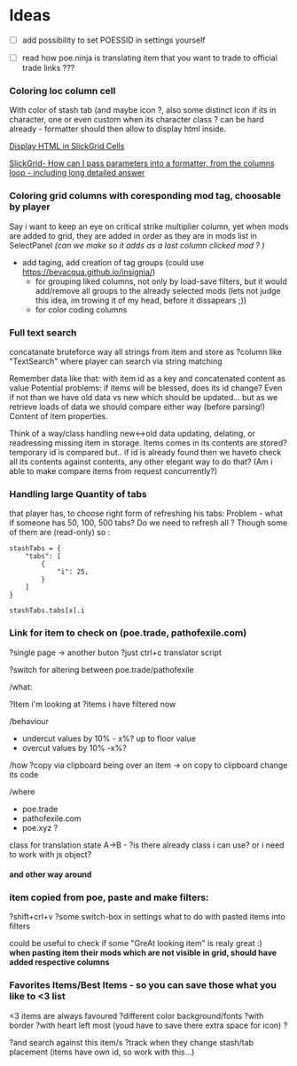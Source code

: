 # Ideas

- [ ] add possibility to set POESSID in settings yourself

- [ ] read how poe.ninja is translating item that you want to trade to official trade links ???

### Coloring loc column cell 

With color of stash tab (and maybe icon ?, also some distinct icon if its in character, one or even custom when its character class ? can be hard already - formatter should then allow to display html inside.

[Display HTML in SlickGrid Cells](https://groups.google.com/g/slickgrid/c/fpb6WJEhSBA)  

[SlickGrid- How can I pass parameters into a formatter, from the columns loop - including long detailed answer](https://stackoverflow.com/questions/10759255/slickgrid-how-can-i-pass-parameters-into-a-formatter-from-the-columns-loop-in/10760662#comment14037995_10760662)

### Coloring grid columns with coresponding mod tag, choosable by player

Say i want to keep an eye on critical strike multiplier column, yet when mods are added to grid, they are added in order as they are in mods list in SelectPanel
*(can we make so it adds as a last column clicked mod ? )*
- add taging, add creation of tag groups (could use https://bevacqua.github.io/insignia/)
	- for grouping liked columns, not only by load-save filters, but it would add/remove all groups to the already selected mods (lets not judge this idea, im trowing it of my head, before it dissapears ;))
	- for color coding columns
	
	



### Full text search
concatanate bruteforce way all strings from item and store as ?column like "TextSearch"
where player can search via string matching

Remember data like that: with item id as a key and concatenated content as value
Potential problems: if items will be blessed, does its id change?
Even if not than we have old data vs new which should be updated... but as we retrieve loads of data we should compare either way (before parsing!) Content of item properties.

Think of a way/class handling new<->old data updating, delating, or readressing missing item in storage.
Items comes in its contents are stored?temporary id is compared but.. if id is already found then we haveto check all its contents against contents, any other elegant way to do that? 
(Am i able to make compare items from request concurrently?)



### Handling large Quantity of tabs 
that player has, to choose right form of refreshing his tabs:
Problem - what if someone has 50, 100, 500 tabs? 
Do we need to refresh all ? Though some of them are (read-only) so :

```
stashTabs = {
	"tabs": [
		{
			"i": 25,
		}
	]
}

stashTabs.tabs[x].i
```
### Link for item to check on (poe.trade, pathofexile.com) 

?single page -> another buton
?just ctrl+c translator script

?switch for altering between poe.trade/pathofexile

/what:

?Item i'm looking at
?items i have filtered now

/behaviour 
- undercut values by 10% - x%? up to floor value 
- overcut values by 10% -x%? 

/how
?copy via clipboard being over an item  -> on copy to clipboard change its code

/where
- poe.trade
- pathofexile.com
- poe.xyz ?

class for translation state A->B - 
?is there already class i can use? or i need to work with js object?

#### and other way around


### item copied from poe, paste and make filters:

?shift+crl+v 
?some switch-box in settings what to do with pasted items into filters

could be useful to check if some "GreAt looking item" is realy great :)  
**when pasting item their mods which are not visible in grid, should have added respective columns**

### Favorites Items/Best Items - so you can save those what you like to <3 list

<3 items are always favoured 
  ?different color background/fonts
  ?with border
  ?with heart left most (youd have to save there extra space for icon)
  ?

?and search against this item/s
?track when they change stash/tab placement (items have own id, so work with this...)
